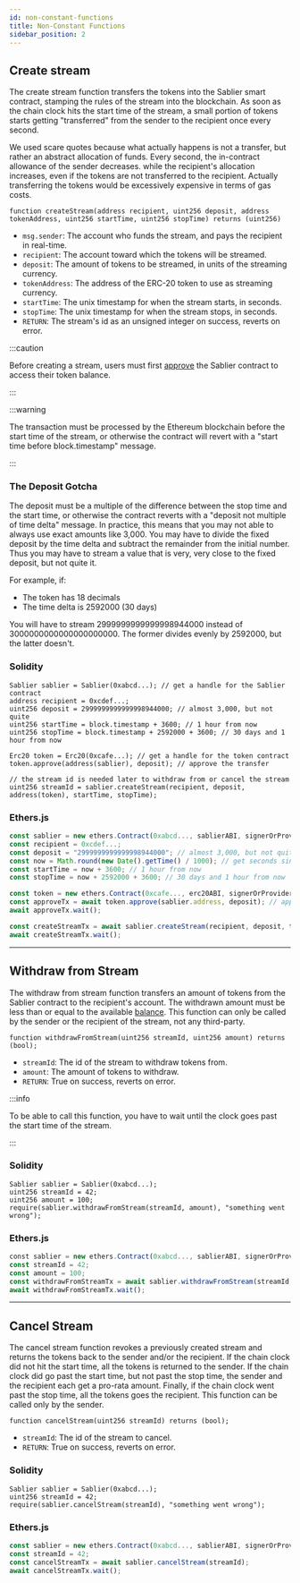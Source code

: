 ```yaml
---
id: non-constant-functions
title: Non-Constant Functions
sidebar_position: 2
---
```


## Create stream

The create stream function transfers the tokens into the Sablier smart contract, stamping the rules of the stream into
the blockchain. As soon as the chain clock hits the start time of the stream, a small portion of tokens starts getting
"transferred" from the sender to the recipient once every second.

We used scare quotes because what actually happens is not a transfer, but rather an abstract allocation of funds. Every
second, the in-contract allowance of the sender decreases. while the recipient's allocation increases, even if the
tokens are not transferred to the recipient. Actually transferring the tokens would be excessively expensive in terms of
gas costs.

```solidity
function createStream(address recipient, uint256 deposit, address tokenAddress, uint256 startTime, uint256 stopTime) returns (uint256)
```

- `msg.sender`: The account who funds the stream, and pays the recipient in real-time.
- `recipient`: The account toward which the tokens will be streamed.
- `deposit`: The amount of tokens to be streamed, in units of the streaming currency.
- `tokenAddress`: The address of the ERC-20 token to use as streaming currency.
- `startTime`: The unix timestamp for when the stream starts, in seconds.
- `stopTime`: The unix timestamp for when the stream stops, in seconds.
- `RETURN`: The stream's id as an unsigned integer on success, reverts on error.

:::caution

Before creating a stream, users must first [approve](https://eips.ethereum.org/EIPS/eip-20#approve) the Sablier contract
to access their token balance.

:::

:::warning

The transaction must be processed by the Ethereum blockchain before the start time of the stream, or otherwise the
contract will revert with a "start time before block.timestamp" message.

:::

### The Deposit Gotcha

The deposit must be a multiple of the difference between the stop time and the start time, or otherwise the contract
reverts with a "deposit not multiple of time delta" message. In practice, this means that you may not able to always use
exact amounts like 3,000. You may have to divide the fixed deposit by the time delta and subtract the remainder from the
initial number. Thus you may have to stream a value that is very, very close to the fixed deposit, but not quite it.

For example, if:

- The token has 18 decimals
- The time delta is 2592000 (30 days)

You will have to stream 2999999999999998944000 instead of 3000000000000000000000. The former divides evenly by 2592000,
but the latter doesn't.

### Solidity

```solidity
Sablier sablier = Sablier(0xabcd...); // get a handle for the Sablier contract
address recipient = 0xcdef...;
uint256 deposit = 2999999999999998944000; // almost 3,000, but not quite
uint256 startTime = block.timestamp + 3600; // 1 hour from now
uint256 stopTime = block.timestamp + 2592000 + 3600; // 30 days and 1 hour from now

Erc20 token = Erc20(0xcafe...); // get a handle for the token contract
token.approve(address(sablier), deposit); // approve the transfer

// the stream id is needed later to withdraw from or cancel the stream
uint256 streamId = sablier.createStream(recipient, deposit, address(token), startTime, stopTime);
```

### Ethers.js

```javascript
const sablier = new ethers.Contract(0xabcd..., sablierABI, signerOrProvider); // get a handle for the Sablier contract
const recipient = 0xcdef...;
const deposit = "2999999999999998944000"; // almost 3,000, but not quite
const now = Math.round(new Date().getTime() / 1000); // get seconds since unix epoch
const startTime = now + 3600; // 1 hour from now
const stopTime = now + 2592000 + 3600; // 30 days and 1 hour from now

const token = new ethers.Contract(0xcafe..., erc20ABI, signerOrProvider); // get a handle for the token contract
const approveTx = await token.approve(sablier.address, deposit); // approve the transfer
await approveTx.wait();

const createStreamTx = await sablier.createStream(recipient, deposit, token.address, startTime, stopTime);
await createStreamTx.wait();
```

---

## Withdraw from Stream

The withdraw from stream function transfers an amount of tokens from the Sablier contract to the recipient's account.
The withdrawn amount must be less than or equal to the available [balance](./constant-functions#balance-of). This
function can only be called by the sender or the recipient of the stream, not any third-party.

```solidity
function withdrawFromStream(uint256 streamId, uint256 amount) returns (bool);
```

- `streamId`: The id of the stream to withdraw tokens from.
- `amount`: The amount of tokens to withdraw.
- `RETURN`: True on success, reverts on error.

:::info

To be able to call this function, you have to wait until the clock goes past the start time of the stream.

:::

### Solidity

```solidity
Sablier sablier = Sablier(0xabcd...);
uint256 streamId = 42;
uint256 amount = 100;
require(sablier.withdrawFromStream(streamId, amount), "something went wrong");‌
```

### Ethers.js

```javascript
‌const sablier = new ethers.Contract(0xabcd..., sablierABI, signerOrProvider);
const streamId = 42;
const amount = 100;
const withdrawFromStreamTx = await sablier.withdrawFromStream(streamId, amount);
await withdrawFromStreamTx.wait();
```

---

## Cancel Stream

The cancel stream function revokes a previously created stream and returns the tokens back to the sender and/or the
recipient. If the chain clock did not hit the start time, all the tokens is returned to the sender. If the chain clock
did go past the start time, but not past the stop time, the sender and the recipient each get a pro-rata amount.
Finally, if the chain clock went past the stop time, all the tokens goes the recipient. This function can be called only
by the sender.

```solidity
function cancelStream(uint256 streamId) returns (bool);
```

- `streamId`: The id of the stream to cancel.
- `RETURN`: True on success, reverts on error.

### Solidity

```solidity
Sablier sablier = Sablier(0xabcd...);
uint256 streamId = 42;
require(sablier.cancelStream(streamId), "something went wrong");
```

### Ethers.js

```javascript
const sablier = new ethers.Contract(0xabcd..., sablierABI, signerOrProvider);
const streamId = 42;
const cancelStreamTx = await sablier.cancelStream(streamId);
await cancelStreamTx.wait();
```
